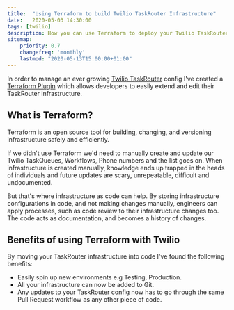 ```yaml
---
title:  "Using Terraform to build Twilio TaskRouter Infrastructure"
date:   2020-05-03 14:30:00
tags: [twilio]
description: How you can use Terraform to deploy your Twilio TaskRouter config
sitemap:
    priority: 0.7
    changefreq: 'monthly'
    lastmod: "2020-05-13T15:00:00+01:00"
---
```


In order to manage an ever growing [Twilio TaskRouter](https://www.twilio.com/taskrouter)
config I've created a [Terraform Plugin](https://github.com/joshhornby/terraform-provider-twiliotaskrouter) which allows
developers to easily extend and edit their TaskRouter infrastructure.

## What is Terraform?

Terraform is an open source tool for building, changing, and versioning infrastructure safely and efficiently. 

If we didn't use Terraform we'd need to manually create and update our Twilio TaskQueues, Workflows, Phone numbers and the list goes on. When infrastructure is created manually, knowledge ends up trapped in the heads of individuals and future updates are scary, unrepeatable, difficult and undocumented.

But that's where infrastructure as code can help. By storing infrastructure configurations in code, and not making changes manually, engineers can apply processes, such as code review to their infrastructure changes too. The code acts as documentation, and becomes a history of changes.

## Benefits of using Terraform with Twilio

By moving your TaskRouter infrastructure into code I've found the following benefits:

- Easily spin up new environments e.g Testing, Production.
- All your infrastructure can now be added to Git.
- Any updates to your TaskRouter config now has to go through the same Pull Request workflow as any other piece of code.
